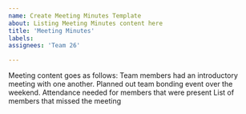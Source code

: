 ```yaml
---
name: Create Meeting Minutes Template
about: Listing Meeting Minutes content here
title: 'Meeting Minutes'
labels: 
assignees: 'Team 26'

---
```

Meeting content goes as follows:
Team members had an introductory meeting with one another.
Planned out team bonding event over the weekend.
Attendance needed for members that were present
List of members that missed the meeting
